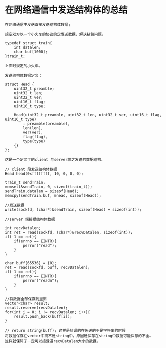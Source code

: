 # 在网络通信中发送结构体的总结
    
    在网络通信中发送直接发送结构体数据;
    
    规定双方以一个小火车的协议约定发送数据，解决粘包问题。

    typedef struct train{
        int datalen;
        char buf[1000];
    }train_t;
    
    上面时规定的小火车。

    发送结构体数据定义：

    struct Head {
        uint32_t preamble;
        uint32_t len;
        uint32_t ver;
        uint16_t flag;
        uint16_t type;
        
        Head(uint32_t preamble, uint32_t len, uint32_t ver, uint16_t flag, uint16_t type)
            : preamble(preamble),
            len(len),
            ver(ver),
            flag(flag),
            type(type)
        {}
    };

    这是一个定义了的client 与server端之发送的数据结构。
    
    // client 段发送结构体数据
    Head head(0xffffffff, 10, 0, 0, 0);

    train_t sendTrain;
    memset(&sendTrain, 0, sizeof(train_t));
    sendTrain.datalen = sizeof(Head);
    memcpy(sendTrain.buf, &head, sizeof(Head));

    //发送数据
    write(sockfd, (char*)&sendTrain, sizeof(Head) + sizeof(int));
    
    //server 端接受结构体数据

    int recvDatalen;
    int ret = read(sockfd, (char*)&recvDatalen, sizeof(int));
    if(-1 == ret){
        if(errno == EINTR){
            perror("read");
        }
    }

    char buff[65536] = {0}; 
    ret = read(sockfd, buff, recvDatalen);
    if(-1 == ret){
        if(errno == EINTR){
            perror("readn");
        }
    }

    //将数据全部保存到里面
    vector<char> result;
    result.reserve(recvDatalen);
    for(int i = 0; i != recvDatalen; i++){
        result.push_back(buff[i]);
    }

    // return string(buff); 这样是错误的在传递的不是字符串的时候
    将数据保存在vector中而不是string中，原因是保存在string中数据可能保存的不全。    
    这样就保障了一定可以接受道recvDatalen大小的数据。 


